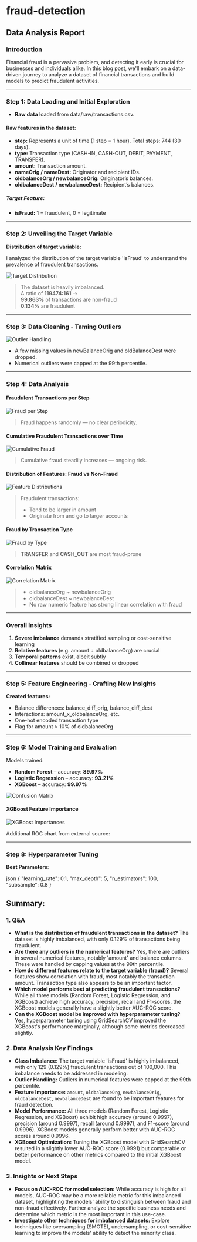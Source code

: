 # fraud-detection

## Data Analysis Report
### Introduction 

Financial fraud is a pervasive problem, and detecting it early is crucial for businesses and individuals alike. In this blog post, we'll embark on a data-driven journey to analyze a dataset of financial transactions and build models to predict fraudulent activities.

---

### Step 1: Data Loading and Initial Exploration

- **Raw data** loaded from data/raw/transactions.csv.

#### Raw features in the dataset:
- **step:** Represents a unit of time (1 step = 1 hour). Total steps: 744 (30 days).
- **type:** Transaction type (CASH-IN, CASH-OUT, DEBIT, PAYMENT, TRANSFER).
- **amount:** Transaction amount.
- **nameOrig / nameDest:** Originator and recipient IDs.
- **oldbalanceOrg / newbalanceOrig:** Originator’s balances.
- **oldbalanceDest / newbalanceDest:** Recipient’s balances.

##### Target Feature:
- **isFraud:** 1 = fraudulent, 0 = legitimate

---

### Step 2: Unveiling the Target Variable

**Distribution of target variable:**

I analyzed the distribution of the target variable 'isFraud' to understand the prevalence of fraudulent transactions.

![Target Distribution](https://github.com/parvpareek/fraud-detection/blob/main/app/res/target_distribution.png)

> The dataset is heavily imbalanced.  
> A ratio of **119474:161** →  
> **99.863%** of transactions are non-fraud  
> **0.134%** are fraudulent

---

### Step 3: Data Cleaning - Taming Outliers

![Outlier Handling](https://github.com/parvpareek/fraud-detection/blob/main/app/res/outlier_handling.png)

- A few missing values in newBalanceOrig and oldBalanceDest were dropped.
- Numerical outliers were capped at the 99th percentile.

---

### Step 4: Data Analysis

#### Fraudulent Transactions per Step

![Fraud per Step](https://github.com/parvpareek/fraud-detection/blob/main/app/res/fraud_per_step.png)  
> Fraud happens randomly — no clear periodicity.

#### Cumulative Fraudulent Transactions over Time

![Cumulative Fraud](https://github.com/parvpareek/fraud-detection/blob/main/app/res/cumulative_fraud_over_time.png)  
> Cumulative fraud steadily increases — ongoing risk.

#### Distribution of Features: Fraud vs Non-Fraud

![Feature Distributions](https://github.com/parvpareek/fraud-detection/blob/main/app/res/distribution_features_fraud.png)

> Fraudulent transactions:
> - Tend to be larger in amount
> - Originate from and go to larger accounts

#### Fraud by Transaction Type

![Fraud by Type](https://github.com/parvpareek/fraud-detection/blob/main/app/res/Fraud%20by%20Type.png)  
> **TRANSFER** and **CASH_OUT** are most fraud-prone

#### Correlation Matrix

![Correlation Matrix](res/correlation_matrix.png)

> - oldbalanceOrg ~ newbalanceOrig  
> - oldbalanceDest ~ newbalanceDest  
> - No raw numeric feature has strong linear correlation with fraud

---

### Overall Insights

1. **Severe imbalance** demands stratified sampling or cost-sensitive learning  
2. **Relative features** (e.g. amount ÷ oldbalanceOrg) are crucial  
3. **Temporal patterns** exist, albeit subtly  
4. **Collinear features** should be combined or dropped

---

### Step 5: Feature Engineering - Crafting New Insights

**Created features:**
- Balance differences: balance_diff_orig, balance_diff_dest
- Interactions: amount_x_oldbalanceOrg, etc.
- One-hot encoded transaction type
- Flag for amount > 10% of oldbalanceOrg

---

### Step 6: Model Training and Evaluation

Models trained:
- **Random Forest** – accuracy: **89.97%**
- **Logistic Regression** – accuracy: **93.21%**
- **XGBoost** – accuracy: **99.97%**

![Confusion Matrix](https://github.com/parvpareek/fraud-detection/blob/main/app/res/confusion_matrix_xgboost.png)

#### XGBoost Feature Importance


![XGBoost Importances](https://github.com/parvpareek/fraud-detection/blob/main/app/res/feature_importance_xgboost.png)

Additional ROC chart from external source:

---

### Step 8: Hyperparameter Tuning

**Best Parameters**:

json
{
"learning_rate": 0.1,
"max_depth": 5,
"n_estimators": 100,
"subsample": 0.8
}   


## Summary:

### 1. Q&A


* **What is the distribution of fraudulent transactions in the dataset?** The dataset is highly imbalanced, with only 0.129% of transactions being fraudulent.
* **Are there any outliers in the numerical features?** Yes, there are outliers in several numerical features, notably 'amount' and balance columns.  These were handled by capping values at the 99th percentile.
* **How do different features relate to the target variable (fraud)?** Several features show correlation with fraud, most notably the transaction amount.  Transaction type also appears to be an important factor.
* **Which model performs best at predicting fraudulent transactions?** While all three models (Random Forest, Logistic Regression, and XGBoost) achieve high accuracy, precision, recall and F1-scores, the XGBoost models generally have a slightly better AUC-ROC score.
* **Can the XGBoost model be improved with hyperparameter tuning?** Yes, hyperparameter tuning using GridSearchCV improved the XGBoost's performance marginally, although some metrics decreased slightly.

### 2. Data Analysis Key Findings

* **Class Imbalance:** The target variable 'isFraud' is highly imbalanced, with only 129 (0.129%) fraudulent transactions out of 100,000. This imbalance needs to be addressed in modeling.
* **Outlier Handling:** Outliers in numerical features were capped at the 99th percentile.
* **Feature Importance:**  `amount`, `oldbalanceOrg`, `newbalanceOrig`, `oldbalanceDest`, `newbalanceDest` are found to be important features for fraud detection.
* **Model Performance:**  All three models (Random Forest, Logistic Regression, and XGBoost) exhibit high accuracy (around 0.9997), precision (around 0.9997), recall (around 0.9997), and F1-score (around 0.9996).  XGBoost models generally perform better with AUC-ROC scores around 0.9996.
* **XGBoost Optimization:** Tuning the XGBoost model with GridSearchCV resulted in a slightly lower AUC-ROC score (0.9991) but comparable or better performance on other metrics compared to the initial XGBoost model.


### 3. Insights or Next Steps

* **Focus on AUC-ROC for model selection:**  While accuracy is high for all models, AUC-ROC may be a more reliable metric for this imbalanced dataset, highlighting the models' ability to distinguish between fraud and non-fraud effectively. Further analyze the specific business needs and determine which metric is the most important in this use-case.
* **Investigate other techniques for imbalanced datasets:** Explore techniques like oversampling (SMOTE), undersampling, or cost-sensitive learning to improve the models' ability to detect the minority class.
